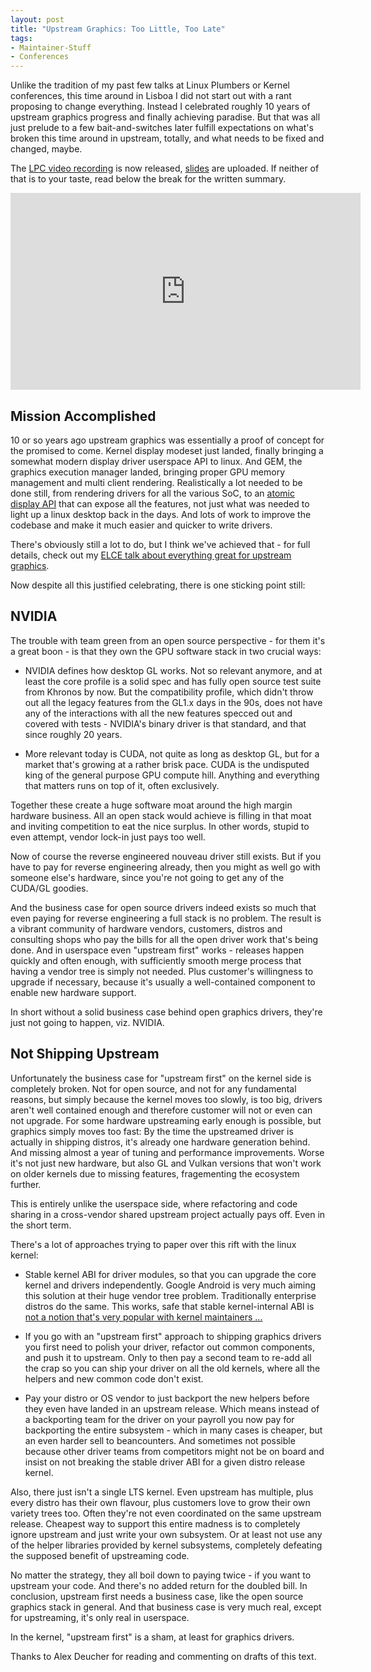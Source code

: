 ```yaml
---
layout: post
title: "Upstream Graphics: Too Little, Too Late"
tags:
- Maintainer-Stuff
- Conferences
---
```

Unlike the tradition of my past few talks at Linux Plumbers or Kernel
conferences, this time around in Lisboa I did not start out with a rant proposing
to change everything. Instead I celebrated roughly 10 years of upstream graphics
progress and finally achieving paradise.  But that was all just prelude to a few
bait-and-switches later fulfill expectations on what's broken this time around
in upstream, totally, and what needs to be fixed and changed, maybe.

The [LPC video recording](https://www.youtube.com/watch?v=S1I34t5RpnI) is now
released, [slides](/slides/lpc-2019-upstream.pdf) are uploaded. If neither of
that is to your taste, read below the break for the written summary.

<iframe width="560" height="315" src="https://www.youtube.com/embed/S1I34t5RpnI" frameborder="0" allow="accelerometer; autoplay; encrypted-media; gyroscope; picture-in-picture" allowfullscreen></iframe>

<!--more-->

## Mission Accomplished

10 or so years ago upstream graphics was essentially a proof of concept for the
promised to come. Kernel display modeset just landed, finally bringing a
somewhat modern display driver userspace API to linux. And GEM, the graphics
execution manager landed, bringing proper GPU memory management and multi client
rendering. Realistically a lot needed to be done still, from rendering drivers
for all the various SoC, to an [atomic display
API](/2015/08/atomic-modesetting-design-overview.html) that can expose all the
features, not just what was needed to light up a linux desktop back in the days.
And lots of work to improve the codebase and make it much easier and quicker to
write drivers.

There's obviously still a lot to do, but I think we've achieved that - for full
details, check out my [ELCE talk about everything great for upstream
graphics](/2019/12/elce-lyon-everything-great.html).

Now despite all this justified celebrating, there is one sticking point still:

## NVIDIA

The trouble with team green from an open source perspective - for them it's a
great boon - is that they own the GPU software stack in two crucial ways:

* NVIDIA defines how desktop GL works. Not so relevant anymore, and at least the
  core profile is a solid spec and has fully open source test suite from Khronos
  by now. But the compatibility profile, which didn't throw out all the legacy
  features from the GL1.x days in the 90s, does not have any of the interactions
  with all the new features specced out and covered with tests - NVIDIA's binary
  driver is that standard, and that since roughly 20 years.

* More relevant today is CUDA, not quite as long as desktop GL, but for a market
  that's growing at a rather brisk pace. CUDA is the undisputed king of the
  general purpose GPU compute hill. Anything and everything that matters runs on
  top of it, often exclusively.

Together these create a huge software moat around the high margin hardware
business. All an open stack would achieve is filling in that moat and inviting
competition to eat the nice surplus. In other words, stupid to even attempt,
vendor lock-in just pays too well.

Now of course the reverse engineered nouveau driver still exists. But if you
have to pay for reverse engineering already, then you might as well go with
someone else's hardware, since you're not going to get any of the CUDA/GL
goodies.

And the business case for open source drivers indeed exists so much that even
paying for reverse engineering a full stack is no problem. The result is a
vibrant community of hardware vendors, customers, distros and consulting shops
who pay the bills for all the open driver work that's being done. And in
userspace even "upstream first" works - releases happen quickly and often
enough, with sufficiently smooth merge process that having a vendor tree is
simply not needed. Plus customer's willingness to upgrade if necessary, because
it's usually a well-contained component to enable new hardware support.

In short without a solid business case behind open graphics drivers, they're
just not going to happen, viz. NVIDIA.

## Not Shipping Upstream

Unfortunately the business case for "upstream first" on the kernel side is
completely broken. Not for open source, and not for any fundamental reasons, but
simply because the kernel moves too slowly, is too big, drivers aren't well
contained enough and therefore customer will not or even can not upgrade. For
some hardware upstreaming early enough is possible, but graphics simply moves
too fast: By the time the upstreamed driver is actually in shipping distros,
it's already one hardware generation behind. And missing almost a year of tuning
and performance improvements. Worse it's not just new hardware, but also GL and
Vulkan versions that won't work on older kernels due to missing features,
fragementing the ecosystem further.

This is entirely unlike the userspace side, where refactoring and code sharing
in a cross-vendor shared upstream project actually pays off. Even in the short
term.

There's a lot of approaches trying to paper over this rift with the linux
kernel:

* Stable kernel ABI for driver modules, so that you can upgrade the core kernel
  and drivers independently. Google Android is very much aiming this solution at
  their huge vendor tree problem. Traditionally enterprise distros do the same.
  This works, safe that stable kernel-internal ABI is [not a notion that's very
  popular with kernel maintainers
  ...](https://www.kernel.org/doc/html/latest/process/stable-api-nonsense.html)

* If you go with an "upstream first" approach to shipping graphics drivers you
  first need to polish your driver, refactor out common components, and push it
  to upstream.  Only to then pay a second team to re-add all the crap so you can
  ship your driver on all the old kernels, where all the helpers and new common
  code don't exist.

* Pay your distro or OS vendor to just backport the new helpers before they even
  have landed in an upstream release. Which means instead of a backporting team
  for the driver on your payroll you now pay for backporting the entire
  subsystem - which in many cases is cheaper, but an even harder sell to
  beancounters. And sometimes not possible because other driver teams from
  competitors might not be on board and insist on not breaking the stable driver
  ABI for a given distro release kernel.

Also, there just isn't a single LTS kernel. Even upstream has multiple, plus
every distro has their own flavour, plus customers love to grow their own
variety trees too. Often they're not even coordinated on the same upstream
release. Cheapest way to support this entire madness is to completely ignore
upstream and just write your own subsystem. Or at least not use any of the
helper libraries provided by kernel subsystems, completely defeating the
supposed benefit of upstreaming code.

No matter the strategy, they all boil down to paying twice - if you want to
upstream your code. And there's no added return for the doubled bill. In
conclusion, upstream first needs a business case, like the open source graphics
stack in general. And that business case is very much real, except for
upstreaming, it's only real in userspace.

In the kernel, "upstream first" is a sham, at least for graphics drivers.

Thanks to Alex Deucher for reading and commenting on drafts of this text.
